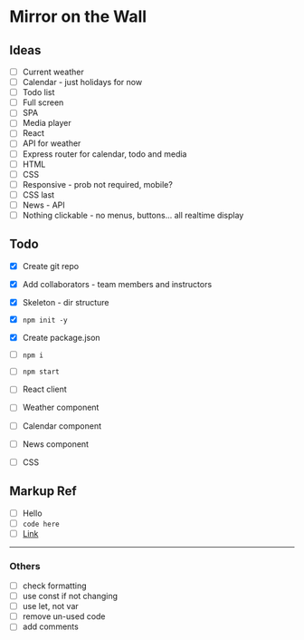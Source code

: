 # Mirror on the Wall

## Ideas

- [ ] Current weather
- [ ] Calendar - just holidays for now
- [ ] Todo list
- [ ] Full screen
- [ ] SPA
- [ ] Media player
- [ ] React
- [ ] API for weather
- [ ] Express router for calendar, todo and media
- [ ] HTML
- [ ] CSS
- [ ] Responsive - prob not required, mobile?
- [ ] CSS last
- [ ] News - API
- [ ] Nothing clickable - no menus, buttons... all realtime display

## Todo

- [x] Create git repo
- [x] Add collaborators - team members and instructors
- [x] Skeleton - dir structure
- [x] ```npm init -y```
- [x] Create package.json
- [ ] ```npm i```
- [ ] ```npm start```
- [ ] React client
- [ ] Weather component
- [ ] Calendar component
- [ ] News component
- [ ] CSS


## Markup Ref

- [ ] Hello
- [ ] ```code here```
- [ ] [Link](www.google.ca) 

<hr>

### Others

- [ ] check formatting
- [ ] use const if not changing
- [ ] use let, not var
- [ ] remove un-used code
- [ ] add comments
